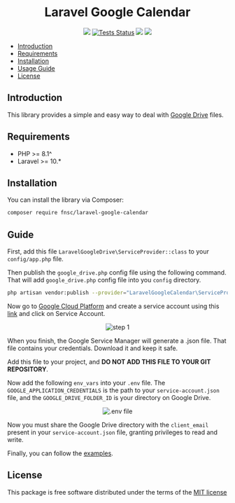 <h1 align="center">Laravel Google Calendar</h1>

<p align="center">
    <a href="https://github.com/fnsc/laravel-google-calendar/graphs/contributors" alt="Contributors"><img src="https://img.shields.io/github/contributors/fnsc/laravel-google-calendar" /></a>
    <a href="https://github.com/fnsc/laravel-google-calendar/actions?query=workflow%3ATests"><img src="https://github.com/fnsc/laravel-google-calendar/workflows/Tests/badge.svg" alt="Tests Status"></a>
    <a href="https://www.codacy.com/gh/fnsc/laravel-google-calendar/dashboard?utm_source=github.com&amp;utm_medium=referral&amp;utm_content=fnsc/laravel-google-calendar&amp;utm_campaign=Badge_Grade"><img src="https://app.codacy.com/project/badge/Grade/a0d0146de7fe421295e99a0c09b9db8c"/></a>
    <a href="https://www.codacy.com/gh/fnsc/laravel-google-calendar/dashboard?utm_source=github.com&amp;utm_medium=referral&amp;utm_content=fnsc/laravel-google-calendar&amp;utm_campaign=Badge_Coverage"><img src="https://app.codacy.com/project/badge/Coverage/a0d0146de7fe421295e99a0c09b9db8c"/></a>
</p>


- [Introduction](#introduction)
- [Requirements](#requirements) 
- [Installation](#installation)
- [Usage Guide](#guide)
- [License](#license)

## Introduction
This library provides a simple and easy way to deal with [Google Drive](https://drive.google.com) files.

## Requirements
- PHP >= 8.1^
- Laravel >= 10.*

## Installation
You can install the library via Composer:
```bash
composer require fnsc/laravel-google-calendar
```

## Guide
First, add this file `LaravelGoogleDrive\ServiceProvider::class` to your `config/app.php` file.

[//]: # (<p align="center"><img src="./docs/img/config_app.png" alt="app.php"/></p>)

Then publish the `google_drive.php` config file using the following command. That will add `google_drive.php` config file into you `config` directory. 
```bash
php artisan vendor:publish --provider="LaravelGoogleCalendar\ServiceProvider"
```

[//]: # (<p align="center"><img src="./docs/img/google_drive.png" alt="config dir"/></p>)

Now go to [Google Cloud Platform](https://console.cloud.google.com) and create a service account using this [link](https://console.cloud.google.com/apis/credentials) and click on Service Account.
<p align="center"><img src="./docs/img/service_account/step_1.png" alt="step 1"/></p>

When you finish, the Google Service Manager will generate a .json file. That file contains your credentials. Download it and keep it safe. 

Add this file to your project, and **DO NOT ADD THIS FILE TO YOUR GIT REPOSITORY**.

Now add the following `env_vars` into your `.env` file. The `GOOGLE_APPLICATION_CREDENTIALS` is the path to your `service-account.json` file, and the `GOOGLE_DRIVE_FOLDER_ID` is your directory on Google Drive.
<p align="center"><img src="./docs/img/service_account/.env.png" alt=".env file"/></p>

Now you must share the Google Drive directory with the `client_email` present in your `service-account.json` file, granting privileges to read and write.

Finally, you can follow the [examples](./examples/web.php). 

## License
This package is free software distributed under the terms of the [MIT license](http://opensource.org/licenses/MIT)
